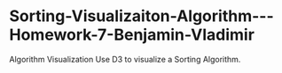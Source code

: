 # Sorting-Visualizaiton-Algorithm---Homework-7-Benjamin-Vladimir
Algorithm Visualization Use D3 to visualize a Sorting Algorithm. 
